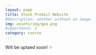 ```yaml
---
layout: page
title: Stock Predict Website
#description: another without an image
img: assets/img/gpa.png
#importance: 3
category: course
---
```



Will be uptaed soon! ✨